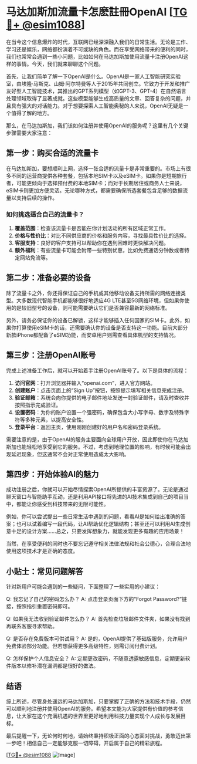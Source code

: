 # 马达加斯加流量卡怎麽註冊OpenAI [[TG💪+ @esim1088](https://t.me/s/esim1088)]

在当今这个信息爆炸的时代，互联网已经深深融入我们的日常生活。无论是工作、学习还是娱乐，网络都扮演着不可或缺的角色。而在享受网络带来的便利的同时，我们也常常会遇到一些小问题，比如如何在马达加斯加使用流量卡注册OpenAI这样的事情。今天，我们就来聊聊这个问题。

首先，让我们简单了解一下OpenAI是什么。OpenAI是一家人工智能研究实验室，由埃隆·马斯克、山姆·阿尔特曼等人于2015年共同创立。它致力于开发和推广友好型人工智能技术，其推出的GPT系列模型（如GPT-3、GPT-4）在自然语言处理领域取得了显著成就。这些模型能够生成高质量的文章、回答复杂的问题，并且具有强大的对话能力。对于想要探索人工智能奥秘的人来说，OpenAI无疑是一个值得了解的地方。

那么，在马达加斯加，我们该如何注册并使用OpenAI的服务呢？这里有几个关键步骤需要大家注意：

## 第一步：购买合适的流量卡

在马达加斯加，要想顺利上网，选择一张合适的流量卡是非常重要的。市场上有很多不同的运营商提供各种套餐，包括本地SIM卡以及eSIM卡。如果你是短期旅行者，可能更倾向于选择预付费的本地SIM卡；而对于长期居住或商务人士来说，eSIM卡则更加方便灵活。无论哪种方式，都需要确保所选套餐包含足够的数据流量以支持后续的操作。

### 如何挑选适合自己的流量卡？

1. **覆盖范围**：检查该流量卡是否能在你计划活动的所有区域正常工作。
2. **价格与性价比**：对比不同供应商的价格和服务内容，寻找最具性价比的选择。
3. **客服支持**：良好的客户支持可以帮助你在遇到困难时更快解决问题。
4. **额外福利**：有些流量卡可能会附带一些特别优惠，比如免费通话分钟数或者特定网站免流等。

## 第二步：准备必要的设备

除了流量卡之外，你还得保证自己的手机或其他移动设备支持所需的网络连接类型。大多数现代智能手机都能够很好地适应4G LTE甚至5G网络环境，但如果你使用的是较旧型号的设备，则可能需要确认它们是否兼容最新的网络标准。

另外，请务必保证你的设备已解锁，这样才能够插入任何国家的SIM卡。此外，如果你打算使用eSIM卡的话，还需要确认你的设备是否支持这一功能。目前大部分新款iPhone都配备了eSIM功能，而安卓用户则需查看具体机型的支持情况。

## 第三步：注册OpenAI账号

完成上述准备工作后，就可以开始着手注册OpenAI账号了。以下是具体的流程：

1. **访问官网**：打开浏览器并输入“openai.com”，进入官方网站。
2. **创建账户**：点击页面上的“Sign Up”按钮，按照提示填写相关信息完成注册。
3. **验证邮箱**：系统会向你提供的电子邮件地址发送一封验证邮件，请及时查收并按照指示完成验证。
4. **设置密码**：为你的账户设置一个强密码，确保包含大小写字母、数字及特殊字符等多种元素，以提高安全性。
5. **登录平台**：返回主页，使用刚刚创建好的用户名和密码登录系统。

需要注意的是，由于OpenAI的服务主要面向全球用户开放，因此即使你在马达加斯加也能轻松地享受到它的服务。不过，考虑到地理位置的影响，有时候可能会出现延迟现象，但这通常不会对正常使用造成太大影响。

## 第四步：开始体验AI的魅力

成功注册之后，你就可以开始尽情探索OpenAI所提供的丰富资源了。无论是通过聊天窗口与智能助手互动，还是利用API接口将先进的AI技术集成到自己的项目当中，都能让你感受到科技带来的无限可能性。

例如，你可以尝试提出一些日常生活中遇到的问题，看看AI是如何给出准确的答案；也可以试着编写一段代码，让AI帮助优化逻辑结构；甚至还可以利用AI生成创意十足的设计方案……总之，只要发挥想象力，就能发现更多有趣的应用场景！

当然，在享受便利的同时也不要忘记遵守相关法律法规和社会公德心，合理合法地使用这项技术才是正确的态度。

## 小贴士：常见问题解答

针对新用户可能会遇到的一些疑问，下面整理了一些实用的小建议：

Q: 我忘记了自己的密码怎么办？
A: 点击登录页面下方的“Forgot Password?”链接，按照指引重置密码即可。

Q: 如果我无法收到验证邮件怎么办？
A: 首先检查垃圾邮件文件夹，如果没有找到再联系客服寻求帮助。

Q: 是否存在免费版本可供试用？
A: 是的，OpenAI提供了基础版服务，允许用户免费体验部分功能。但若想获得更多高级特性，则需订阅付费计划。

Q: 怎样保护个人信息安全？
A: 定期更改密码，不随意透露敏感信息，定期更新软件版本以修补潜在漏洞都是很好的做法。

## 结语

综上所述，尽管身处遥远的马达加斯加，只要掌握了正确的方法和技术手段，仍然可以顺利地注册并使用OpenAI的服务。希望本文能为大家提供有价值的参考信息，让大家在这个充满机遇的世界里更好地利用科技力量实现个人成长与发展目标。

最后提醒一下，无论何时何地，请始终秉持积极正面的心态面对挑战，勇敢迈出第一步吧！相信自己一定能够克服一切障碍，开启属于自己的精彩旅程。

[[TG💪+ @esim1088](https://t.me/s/esim1088) ![Image](https://i.postimg.cc/4NQfJmqS/Snipaste-2025-05-13-00-14-12.png)]
